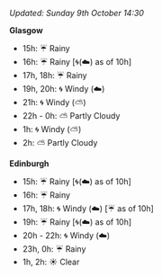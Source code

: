 *Updated: Sunday 9th October 14:30*

**Glasgow**

* 15h: :umbrella: Rainy
* 16h: :umbrella: Rainy [:cyclone:(:cloud:) as of 10h]
* 17h, 18h: :umbrella: Rainy
* 19h, 20h: :cyclone: Windy (:cloud:)
* 21h: :cyclone: Windy (:partly_sunny:)
* 22h - 0h: :partly_sunny: Partly Cloudy
* 1h: :cyclone: Windy (:partly_sunny:)
* 2h: :partly_sunny: Partly Cloudy

**Edinburgh**

* 15h: :umbrella: Rainy [:cyclone:(:cloud:) as of 10h]
* 16h: :umbrella: Rainy
* 17h, 18h: :cyclone: Windy (:cloud:) [:umbrella: as of 10h]
* 19h: :umbrella: Rainy [:cyclone:(:cloud:) as of 10h]
* 20h - 22h: :cyclone: Windy (:cloud:)
* 23h, 0h: :umbrella: Rainy
* 1h, 2h: :sunny: Clear
